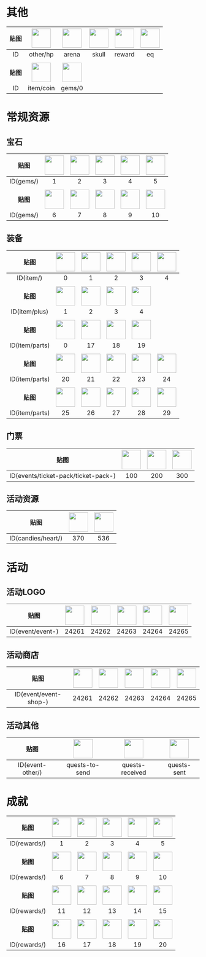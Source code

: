 # 其他
|贴图|<img src="https://minesweeper.online/img/other/hp.svg" width=50>|<img src="https://minesweeper.online/img/arena.svg" width=50>|<img src="https://minesweeper.online/img/skull.svg" width=50>|<img src="https://minesweeper.online/img/reward.svg" width=50>|<img src="https://minesweeper.online/img/eq.svg" width=50>|
|:-:|:-:|:-:|:-:|:-:|:-:|
|ID|other/hp|arena|skull|reward|eq|
|||||||
|**贴图**|<img src="https://minesweeper.online/img/item/coin.svg" width=50>|<img src="https://minesweeper.online/img/gems/0.svg" width=50>|
|ID|item/coin|gems/0|

# 常规资源

## 宝石

|贴图|<img src="https://minesweeper.online/img/gems/1.svg" width=50>|<img src="https://minesweeper.online/img/gems/2.svg" width=50>|<img src="https://minesweeper.online/img/gems/3.svg" width=50>|<img src="https://minesweeper.online/img/gems/4.svg" width=50>|<img src="https://minesweeper.online/img/gems/5.svg" width=50>|
|:-:|:-:|:-:|:-:|:-:|:-:|
|ID(gems/)|1|2|3|4|5|
|||||||
|**贴图**|<img src="https://minesweeper.online/img/gems/6.svg" width=50>|<img src="https://minesweeper.online/img/gems/7.svg" width=50>|<img src="https://minesweeper.online/img/gems/8.svg" width=50>|<img src="https://minesweeper.online/img/gems/9.svg" width=50>|<img src="https://minesweeper.online/img/gems/10.svg" width=50>|
|ID(gems/)|6|7|8|9|10|

## 装备

|贴图|<img src="https://minesweeper.online/img/item/0.svg" width=50>|<img src="https://minesweeper.online/img/item/1.svg" width=50>|<img src="https://minesweeper.online/img/item/2.svg" width=50>|<img src="https://minesweeper.online/img/item/3.svg" width=50>|<img src="https://minesweeper.online/img/item/4.svg" width=50>|
|:-:|:-:|:-:|:-:|:-:|:-:|
|ID(item/)|0|1|2|3|4|
|||||||
|**贴图**|<img src="https://minesweeper.online/img/item/plus1.svg" width=50>|<img src="https://minesweeper.online/img/item/plus2.svg" width=50>|<img src="https://minesweeper.online/img/item/plus3.svg" width=50>|<img src="https://minesweeper.online/img/item/plus4.svg" width=50>|
|ID(item/plus)|1|2|3|4|
|||||||
|**贴图**|<img src="https://minesweeper.online/img/item/parts0.svg" width=50>|<img src="https://minesweeper.online/img/item/parts17.svg" width=50>|<img src="https://minesweeper.online/img/item/parts18.svg" width=50>|<img src="https://minesweeper.online/img/item/parts19.svg" width=50>|
|ID(item/parts)|0|17|18|19|
|||||||
|**贴图**|<img src="https://minesweeper.online/img/item/parts20.svg" width=50>|<img src="https://minesweeper.online/img/item/parts21.svg" width=50>|<img src="https://minesweeper.online/img/item/parts22.svg" width=50>|<img src="https://minesweeper.online/img/item/parts23.svg" width=50>|<img src="https://minesweeper.online/img/item/parts24.svg" width=50>|
|ID(item/parts)|20|21|22|23|24|
|||||||
|**贴图**|<img src="https://minesweeper.online/img/item/parts25.svg" width=50>|<img src="https://minesweeper.online/img/item/parts26.svg" width=50>|<img src="https://minesweeper.online/img/item/parts27.svg" width=50>|<img src="https://minesweeper.online/img/item/parts28.svg" width=50>|<img src="https://minesweeper.online/img/item/parts29.svg" width=50>|
|ID(item/parts)|25|26|27|28|29|

## 门票
|贴图|<img src="https://minesweeper.online/img/events/ticket-pack/ticket-pack-100.svg" width=50>|<img src="https://minesweeper.online/img/events/ticket-pack/ticket-pack-200.svg" width=50>|<img src="https://minesweeper.online/img/events/ticket-pack/ticket-pack-300.svg" width=50>|
|:-:|:-:|:-:|:-:|
|ID(events/ticket-pack/ticket-pack-)|100|200|300|

## 活动资源
|贴图|<img src="https://minesweeper.online/img/candies/heart/370.svg" width=50>|<img src="https://minesweeper.online/img/candies/heart/536.svg" width=50>|
|:-:|:-:|:-:|
|ID(candies/heart/)|370|536|

# 活动

## 活动LOGO
|贴图|<img src="https://minesweeper.online/img/event/event-24261.svg" width=50>|<img src="https://minesweeper.online/img/event/event-24262.svg" width=50>|<img src="https://minesweeper.online/img/event/event-24263.svg" width=50>|<img src="https://minesweeper.online/img/event/event-24264.svg" width=50>|<img src="https://minesweeper.online/img/event/event-24265.svg" width=50>|
|:-:|:-:|:-:|:-:|:-:|:-:|
|ID(event/event-)|24261|24262|24263|24264|24265|

## 活动商店
|贴图|<img src="https://minesweeper.online/img/event-shop/event-shop-24261.svg" width=50>|<img src="https://minesweeper.online/img/event-shop/event-shop-24262.svg" width=50>|<img src="https://minesweeper.online/img/event-shop/event-shop-24263.svg" width=50>|<img src="https://minesweeper.online/img/event-shop/event-shop-24264.svg" width=50>|<img src="https://minesweeper.online/img/event-shop/event-shop-24265.svg" width=50>|
|:-:|:-:|:-:|:-:|:-:|:-:|
|ID(event/event-shop-)|24261|24262|24263|24264|24265|

## 活动其他
|贴图|<img src="https://minesweeper.online/img/event-other/quests-to-send.svg" width=50>|<img src="https://minesweeper.online/img/event-other/quests-received.svg" width=50>|<img src="https://minesweeper.online/img/event-other/quests-sent.svg" width=50>|
|:-:|:-:|:-:|:-:|
|ID(event-other/)|quests-to-send|quests-received|quests-sent|

# 成就
|贴图|<img src="https://minesweeper.online/img/rewards/1.svg" width=50>|<img src="https://minesweeper.online/img/rewards/2.png" width=50>|<img src="https://minesweeper.online/img/rewards/3.png" width=50>|<img src="https://minesweeper.online/img/rewards/4.png" width=50>|<img src="https://minesweeper.online/img/rewards/5.png" width=50>|
|:-:|:-:|:-:|:-:|:-:|:-:|
|ID(rewards/)|1|2|3|4|5|
|||||||
|**贴图**|<img src="https://minesweeper.online/img/rewards/6.png" width=50>|<img src="https://minesweeper.online/img/rewards/7.png" width=50>|<img src="https://minesweeper.online/img/rewards/8.svg" width=50>|<img src="https://minesweeper.online/img/rewards/9.png" width=50>|<img src="https://minesweeper.online/img/rewards/10.png" width=50>|
|ID(rewards/)|6|7|8|9|10|
|||||||
|**贴图**|<img src="https://minesweeper.online/img/rewards/11.svg" width=50>|<img src="https://minesweeper.online/img/rewards/12.svg" width=50>|<img src="https://minesweeper.online/img/rewards/13.png" width=50>|<img src="https://minesweeper.online/img/rewards/14.svg" width=50>|<img src="https://minesweeper.online/img/rewards/15.svg" width=50>|
|ID(rewards/)|11|12|13|14|15|
|||||||
|**贴图**|<img src="https://minesweeper.online/img/rewards/16.svg" width=50>|<img src="https://minesweeper.online/img/rewards/17.png" width=50>|<img src="https://minesweeper.online/img/rewards/18.svg" width=50>|<img src="https://minesweeper.online/img/rewards/19.svg" width=50>|<img src="https://minesweeper.online/img/rewards/20.svg" width=50>|
|ID(rewards/)|16|17|18|19|20|
